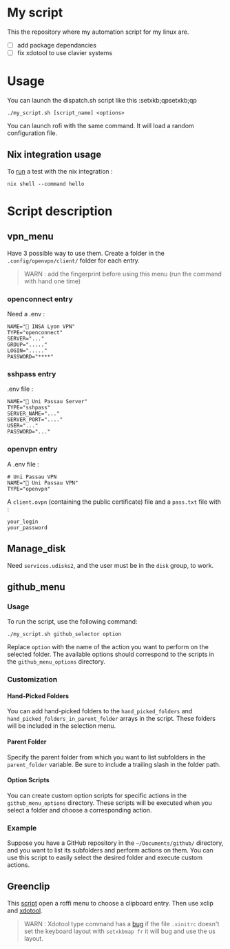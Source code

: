 # My script

This the repository where my automation script for my linux are.

* [ ] add package dependancies
* [ ] fix xdotool to use clavier systems

# Usage

You can launch the dispatch.sh script like this :setxkb;qpsetxkb;qp

```shell
./my_script.sh [script_name] <options>
```

You can launch rofi with the same command. It will load a random configuration file.

## Nix integration usage

To [run](https://www.tweag.io/blog/2020-05-25-flakes/) a test with the nix integration :

```shell
nix shell --command hello
```

# Script description

## vpn_menu

Have 3 possible way to use them. Create a folder in the `.config/openvpn/client/` folder for each entry.

> WARN : add the fingerprint before using this menu (run the command with hand one time)

### openconnect entry

Need a .env :

```shell
NAME="󰒄 INSA Lyon VPN"
TYPE="openconnect"
SERVER="..."
GROUP="....."
LOGIN="....."
PASSWORD="****"
```

### sshpass entry

.env file :

```shell
NAME=" Uni Passau Server"
TYPE="sshpass"
SERVER_NAME="..."
SERVER_PORT="...."
USER="..."
PASSWORD="..."
```

### openvpn entry

A .env file :

```shell
# Uni Passau VPN
NAME="󰒄 Uni Passau VPN"
TYPE="openvpn"
```

A `client.ovpn` (containing the public certificate) file and a `pass.txt` file with : 

```shell
your_login
your_password
```

## Manage_disk

Need `services.udisks2`, and the user must be in the `disk` group, to work.

## github_menu

### Usage

To run the script, use the following command:

```shell
./my_script.sh github_selector option
```

Replace `option` with the name of the action you want to perform on the selected folder. The available options should correspond to the scripts in the `github_menu_options` directory.

### Customization

#### Hand-Picked Folders

You can add hand-picked folders to the `hand_picked_folders` and `hand_picked_folders_in_parent_folder` arrays in the script. These folders will be included in the selection menu.

#### Parent Folder

Specify the parent folder from which you want to list subfolders in the `parent_folder` variable. Be sure to include a trailing slash in the folder path.

#### Option Scripts

You can create custom option scripts for specific actions in the `github_menu_options` directory. These scripts will be executed when you select a folder and choose a corresponding action.

### Example

Suppose you have a GitHub repository in the `~/Documents/github/` directory, and you want to list its subfolders and perform actions on them. You can use this script to easily select the desired folder and execute custom actions.

## Greenclip

This [script](https://github.com/erebe/greenclip) open a roffi menu to choose a clipboard entry. Then use xclip and [xdotool](https://github.com/jordansissel/xdotool).

> WARN : Xdotool type command has a [bug](https://unix.stackexchange.com/questions/139959/type-some-text-with-xdotool-independently-of-the-keyboard-layout) if the file `.xinitrc` doesn't set the keyboard layout with `setxkbmap fr` it will bug and use the us layout.

